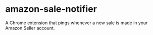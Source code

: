 # amazon-sale-notifier
A Chrome extension that pings whenever a new sale is made in your Amazon Seller account.
